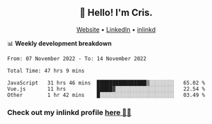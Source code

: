 
<h2 align="center">👋 Hello! I'm Cris.</h2>
<p align="center">
  <a href="https://www.criscunas.dev">Website</a> •
  <a href="https://www.linkedin.com/in/cristophercunas/">LinkedIn</a> •
  <a href="https://www.inlinkd.app">inlinkd</a>
  
</p>


📊 **Weekly development breakdown**
<!--START_SECTION:waka-->

```text
From: 07 November 2022 - To: 14 November 2022

Total Time: 47 hrs 9 mins

JavaScript   31 hrs 46 mins  ████████████████▒░░░░░░░░   65.02 %
Vue.js       11 hrs          █████▓░░░░░░░░░░░░░░░░░░░   22.54 %
Other        1 hr 42 mins    █░░░░░░░░░░░░░░░░░░░░░░░░   03.49 %
```

<!--END_SECTION:waka-->

<div> 
  <h3>Check out my inlinkd profile
  <a href="https://www.inlinkd.app/link/cristophercunas">here 👨‍💻</a>
  </h3>
</div>
